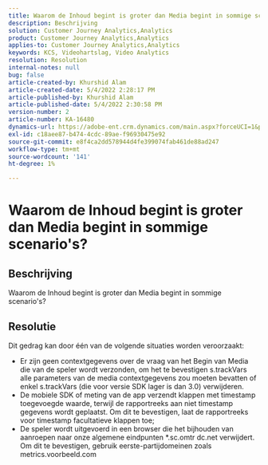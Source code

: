 ```yaml
---
title: Waarom de Inhoud begint is groter dan Media begint in sommige scenario's?
description: Beschrijving
solution: Customer Journey Analytics,Analytics
product: Customer Journey Analytics,Analytics
applies-to: Customer Journey Analytics,Analytics
keywords: KCS, Videohartslag, Video Analytics
resolution: Resolution
internal-notes: null
bug: false
article-created-by: Khurshid Alam
article-created-date: 5/4/2022 2:28:17 PM
article-published-by: Khurshid Alam
article-published-date: 5/4/2022 2:30:58 PM
version-number: 2
article-number: KA-16480
dynamics-url: https://adobe-ent.crm.dynamics.com/main.aspx?forceUCI=1&pagetype=entityrecord&etn=knowledgearticle&id=4ec0dc6b-b6cb-ec11-a7b5-6045bd00dbbc
exl-id: c18aee87-b474-4cdc-89ae-f96930475e92
source-git-commit: e8f4ca2dd578944d4fe399074fab461de88ad247
workflow-type: tm+mt
source-wordcount: '141'
ht-degree: 1%

---
```


# Waarom de Inhoud begint is groter dan Media begint in sommige scenario&#39;s?

## Beschrijving


Waarom de Inhoud begint is groter dan Media begint in sommige scenario&#39;s?


## Resolutie


Dit gedrag kan door één van de volgende situaties worden veroorzaakt:

- Er zijn geen contextgegevens over de vraag van het Begin van Media die van de speler wordt verzonden, om het te bevestigen s.trackVars alle parameters van de media contextgegevens zou moeten bevatten of enkel s.trackVars (die voor versie SDK lager is dan 3.0) verwijderen.
- De mobiele SDK of meting van de app verzendt klappen met timestamp toegevoegde waarde, terwijl de rapportreeks aan niet timestamp gegevens wordt geplaatst. Om dit te bevestigen, laat de rapportreeks voor timestamp facultatieve klappen toe;
- De speler wordt uitgevoerd in een browser die het bijhouden van aanroepen naar onze algemene eindpunten \*.sc.omtr dc.net verwijdert. Om dit te bevestigen, gebruik eerste-partijdomeinen zoals metrics.voorbeeld.com
